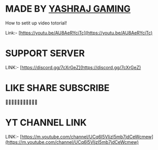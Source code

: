 # MADE BY [YASHRAJ GAMING](https://m.youtube.com/channel/UCq6l5VljzI5mb7jdCeWcmew)
How to setit up video totorial!

Link:- [https://youtu.be/AU8AeRYciTc](https://youtu.be/AU8AeRYciTc)

# SUPPORT SERVER
LINK:- [https://discord.gg/7cXrGeZ](https://discord.gg/7cXrGeZ)

# LIKE SHARE SUBSCRIBE
🎃🎃🎃🎃🎃🎃🎃🎃🎃🎃🎃
# YT CHANNEL LINK

LINK:- [https://m.youtube.com/channel/UCq6l5VljzI5mb7jdCeWcmew](https://m.youtube.com/channel/UCq6l5VljzI5mb7jdCeWcmew)
